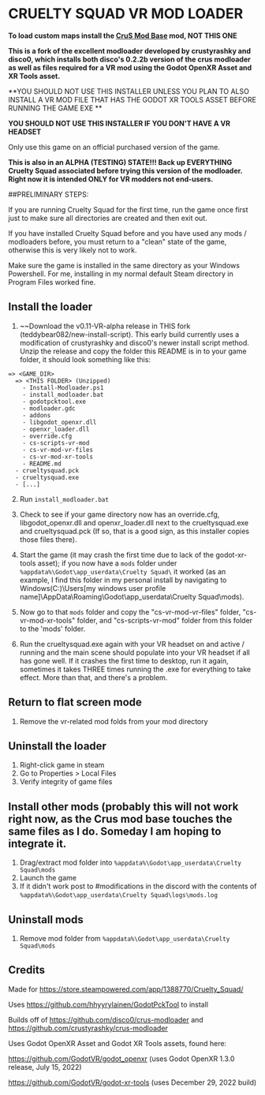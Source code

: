 # CRUELTY SQUAD VR MOD LOADER

**To load custom maps install the [CruS Mod Base](https://github.com/crustyrashky/crus-modbase) mod, NOT THIS ONE**

**This is a fork of the excellent modloader developed by crustyrashky and disco0, which installs both disco's 0.2.2b version of the crus modloader as well as files required for a VR mod using the Godot OpenXR Asset and XR Tools asset.**

**YOU SHOULD NOT USE THIS INSTALLER UNLESS YOU PLAN TO ALSO INSTALL A VR MOD FILE THAT HAS THE GODOT XR TOOLS ASSET BEFORE RUNNING THE GAME EXE **

**YOU SHOULD NOT USE THIS INSTALLER IF YOU DON'T HAVE A VR HEADSET**

Only use this game on an official purchased version of the game.

**This is also in an ALPHA (TESTING) STATE!!! Back up EVERYTHING Cruelty Squad associated before trying this version of the modloader.  Right now it is intended ONLY for VR modders not end-users.**


##PRELIMINARY STEPS:

If you are running Cruelty Squad for the first time, run the game once first just to make sure all directories are created and then exit out.

If you have installed Cruelty Squad before and you have used any mods / modloaders before, you must return to a "clean" state of the game, otherwise this is very likely not to work.

Make sure the game is installed in the same directory as your Windows Powershell. For me, installing in my normal default Steam directory in Program Files worked fine.


## Install the loader

1. ~~Download the v0.11-VR-alpha release in THIS fork (teddybear082/new-install-script). This early build currently uses a modification of crustyrashky and disco0's newer install script method. Unzip the release and copy the folder this README is in to your game folder, it should look something like this:
```
=> <GAME_DIR>
  => <THIS FOLDER> (Unzipped)
    - Install-Modloader.ps1
    - install_modloader.bat
    - godotpcktool.exe
    - modloader.gdc
    - addons
    - libgodot_openxr.dll
    - openxr_loader.dll
    - override.cfg
	- cs-scripts-vr-mod
    - cs-vr-mod-vr-files
	- cs-vr-mod-xr-tools
    - README.md
  - crueltysquad.pck
  - crueltysquad.exe
  - [...]
```
2. Run `install_modloader.bat`
3. Check to see if your game directory now has an override.cfg, libgodot_openxr.dll and openxr_loader.dll next to the crueltysquad.exe and crueltysquad.pck (If so, that is a good sign, as this installer copies those files there).
4. Start the game (it may crash the first time due to lack of the godot-xr-tools asset); if you now have a `mods` folder under `%appdata%\Godot\app_userdata\Cruelty Squad\` it worked  (as an example, I find this folder in my personal install by navigating to Windows(C:)\Users\[my windows user profile name]\AppData\Roaming\Godot\app_userdata\Cruelty Squad\mods).

5. Now go to that `mods` folder and copy the "cs-vr-mod-vr-files" folder, "cs-vr-mod-xr-tools" folder, and "cs-scripts-vr-mod" folder from this folder to the 'mods' folder.
6. Run the crueltysquad.exe again with your VR headset on and active / running and the main scene should populate into your VR headset if all has gone well.
	If it crashes the first time to desktop, run it again, sometimes it takes THREE times running the .exe for everything to take effect.  More than that, and there's a problem.

## Return to flat screen mode
1. Remove the vr-related mod folds from your mod directory

## Uninstall the loader

1. Right-click game in steam
2. Go to Properties > Local Files
3. Verify integrity of game files

## Install other mods (probably this will not work right now, as the Crus mod base touches the same files as I do. Someday I am hoping to integrate it.

1. Drag/extract mod folder into `%appdata%\Godot\app_userdata\Cruelty Squad\mods`
2. Launch the game
3. If it didn't work post to #modifications in the discord with the contents of `%appdata%\Godot\app_userdata\Cruelty Squad\logs\mods.log`

## Uninstall mods

1. Remove mod folder from `%appdata%\Godot\app_userdata\Cruelty Squad\mods`

## Credits

Made for https://store.steampowered.com/app/1388770/Cruelty_Squad/

Uses https://github.com/hhyyrylainen/GodotPckTool to install

Builds off of https://github.com/disco0/crus-modloader and https://github.com/crustyrashky/crus-modloader

Uses Godot OpenXR Asset and Godot XR Tools assets, found here:

https://github.com/GodotVR/godot_openxr (uses Godot OpenXR 1.3.0 release, July 15, 2022)

https://github.com/GodotVR/godot-xr-tools (uses December 29, 2022 build)


